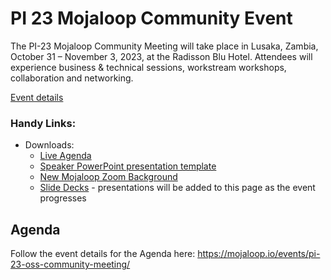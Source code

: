 # PI 23 Mojaloop Community Event 

The PI-23 Mojaloop Community Meeting will take place in Lusaka, Zambia, October 31 – November 3, 2023, at the Radisson Blu Hotel. Attendees will experience business & technical sessions, workstream workshops, collaboration and networking.


[Event details](https://mojaloop.io/events/pi-23-oss-community-meeting/)


### Handy Links:
* Downloads:
  - [Live Agenda](https://mojaloop.io/events/pi-23-oss-community-meeting/)
  - [Speaker PowerPoint presentation template](https://github.com/mojaloop/documentation-artifacts/blob/master/presentations/pi_22_june_2023/presentations/presentation_template.pptx)
  - [New Mojaloop Zoom Background](https://github.com/mojaloop/documentation-artifacts/blob/master/presentations/pi_22_june_2023/presentations/Zoom%20Background.png)
  - [Slide Decks](https://github.com/mojaloop/documentation-artifacts/tree/master/presentations/pi_23_oct_2023/presentations) - presentations will be added to this page as the event progresses

## Agenda

Follow the event details for the Agenda here: https://mojaloop.io/events/pi-23-oss-community-meeting/ 